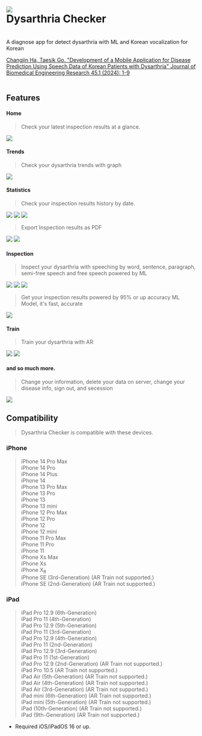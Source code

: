 ![ ](imgs/mockup.png)</br>
Dysarthria Checker
=
</br>
A diagnose app for detect dysarthria with ML and Korean vocalization for Korean</br>

[Changjin Ha, Taesik Go. "Development of a Mobile Application for Disease Prediction Using Speech Data of Korean Patients with Dysarthria" Journal of Biomedical Engineering Research 45.1 (2024): 1-9](https://www.kci.go.kr/kciportal/ci/sereArticleSearch/ciSereArtiView.kci?sereArticleSearchBean.artiId=ART003057725)<br><br>

## Features</br>
#### Home</br>
> Check your latest inspection results at a glance.</br>

![ ](imgs/home.png)</br>

#### Trends</br>
> Check your dysarthria trends with graph </br>

![ ](imgs/trends.png)</br>

#### Statistics</br>
> Check your inspection results history by date.</br>

![ ](imgs/statistics_1.png) ![ ](imgs/statistics_2.png) ![ ](imgs/statistics_3.png)</br>

> Export Inspection results as PDF</br>

![ ](imgs/export_1.png) ![ ](imgs/export_2.png)</br>

#### Inspection</br>
> Inspect your dysarthria with speeching by word, sentence, paragraph, semi-free speech and free speech powered by ML</br>

![ ](imgs/inspection_1.png) ![ ](imgs/inspection_2.png) ![ ](imgs/inspection_3.png)</br>

> Get your inspection results powered by 95% or up accuracy ML Model, it's fast, accurate</br>

![ ](imgs/inspection_4.png)</br>

#### Train</br>
> Train your dysarthria with AR</br>

![ ](imgs/train_1.png) ![ ](imgs/train_2.png)</br>

#### and so much more.</br>
> Change your information, delete your data on server, change your disease info, sign out, and secession </br>

![ ](imgs/more.png) </br>

## Compatibility</br>
> Dysarthria Checker is compatible with these devices. </br>
### iPhone</br>

> iPhone 14 Pro Max </br>
 iPhone 14 Pro </br>
 iPhone 14 Plus </br>
 iPhone 14 </br>
 iPhone 13 Pro Max </br>
 iPhone 13 Pro </br>
 iPhone 13 </br>
 iPhone 13 mini </br>
 iPhone 12 Pro Max </br>
 iPhone 12 Pro </br>
 iPhone 12 </br>
 iPhone 12 mini </br>
 iPhone 11 Pro Max </br>
 iPhone 11 Pro </br>
 iPhone 11 </br>
 iPhone Xs Max </br>
 iPhone Xs </br>
 iPhone X<sub>R</sub> </br>
 iPhone SE (3rd-Generation) (AR Train not supported.) </br>
 iPhone SE (2nd-Generation) (AR Train not supported.) </br>

### iPad</br>

> iPad Pro 12.9 (6th-Generation) </br>
 iPad Pro 11 (4th-Generation) </br>
 iPad Pro 12.9 (5th-Generation) </br>
 iPad Pro 11 (3rd-Generation) </br>
 iPad Pro 12.9 (4th-Generation) </br>
 iPad Pro 11 (2nd-Generation) </br>
 iPad Pro 12.9 (3rd-Generation) </br>
 iPad Pro 11 (1st-Generation) </br>
 iPad Pro 12.9 (2nd-Generation) (AR Train not supported.) </br>
 iPad Pro 10.5 (AR Train not supported.) </br>
 iPad Air (5th-Generation) (AR Train not supported.) </br>
 iPad Air (4th-Generation) (AR Train not supported.) </br>
 iPad Air (3rd-Generation) (AR Train not supported.) </br>
 iPad mini (6th-Generation) (AR Train not supported.) </br>
 iPad mini (5th-Generation) (AR Train not supported.) </br>
 iPad (10th-Generation) (AR Train not supported.) </br>
 iPad (9th-Generation) (AR Train not supported.) </br>

 * Required iOS/iPadOS 16 or up.
